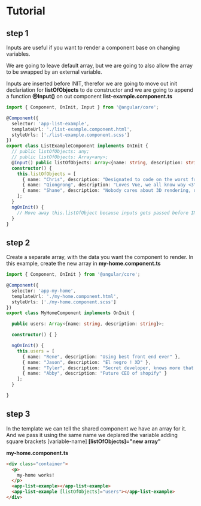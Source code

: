 # Tutorial

## step 1

Inputs are useful if you want to render a component base on changing variables. 

We are going to leave default array, but we are going to also allow the array to be swapped by an external variable. 
  
Inputs are inserted before INIT, therefor we are going to move out init declariation for **listOfObjects** to de constructor and we are going to append a function **@Input()** on out component **list-example.component.ts**

```typescript
import { Component, OnInit, Input } from '@angular/core';

@Component({
  selector: 'app-list-example',
  templateUrl: './list-example.component.html',
  styleUrls: ['./list-example.component.scss']
})
export class ListExampleComponent implements OnInit {
  // public listOfObjects: any;
  // public listOfObjects: Array<any>;
  @Input() public listOfObjects: Array<{name: string, description: string}>;
  constructor() {
    this.listOfObjects = [
      { name: "Chris", description: "Designated to code on the worst front end framework of all aka REACT" },
      { name: "Qiongrong", description: "Loves Vue, we all know way <3" },
      { name: "Shane", description: "Nobody cares about 3D rendering, drop three.js before is too late" }
    ];
  }
  ngOnInit() {
    // Move away this.listOfObject because inputs gets passed before INIT gets called. This avoids override.
  }
}
```

## step 2

Create a separate array, with the data you want the component to render. In this example, create the new array in **my-home.component.ts**

```typescript
import { Component, OnInit } from '@angular/core';

@Component({
  selector: 'app-my-home',
  templateUrl: './my-home.component.html',
  styleUrls: ['./my-home.component.scss']
})
export class MyHomeComponent implements OnInit {

  public users: Array<{name: string, description: string}>;

  constructor() { }

  ngOnInit() {
    this.users = [
      { name: "Rene", description: "Using best front end ever" },
      { name: "Jason", description: "El negro ! XD" },
      { name: "Tyler", description: "Secret developer, knows more that he shows" },
      { name: "Abby", description: "Future CEO of shopify" }
    ];
  }

}

```


## step 3

In the template we can tell the shared component we have an array for it. And we pass it using the same name we deplared the variable adding square brackets [variable-name] **[listOfObjects]="new array"**

**my-home.component.ts**

```html
<div class="container">
  <p>
    my-home works!
  </p>
  <app-list-example></app-list-example>
  <app-list-example [listOfObjects]="users"></app-list-example>
</div>

```
